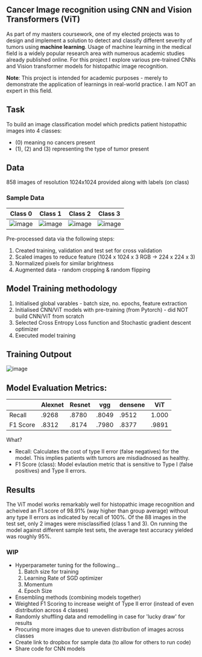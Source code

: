 ## Cancer Image recognition using CNN and Vision Transformers (ViT)

As part of my masters coursework, one of my elected projects was to design and implement a solution to detect and classify different severity of tumors using **machine learning**. Usage of machine learning in the medical field is a widely popular research area with numerous academic studies already published online. For this project I explore various pre-trained CNNs and Vision transformer models for histopathic image recognition. 

**Note**: 
This project is intended for academic purposes - merely to demonstrate the application of learnings in real-world practice. I am NOT an expert in this field.

## **Task**
To build an image classification model which predicts patient histopathic images into 4 classes:
  - (0) meaning no cancers present
  - (1), (2) and (3) representing the type of tumor present
  
## **Data**
858 images of resolution 1024x1024 provided along with labels (on class) 

### Sample Data
|Class 0|Class 1|Class 2|Class 3|
|---|---|---|---|
|![image](https://user-images.githubusercontent.com/90996172/188314619-835dd405-4ad5-43ef-8c87-d825787a588b.png)|![image](https://user-images.githubusercontent.com/90996172/188314626-b45f989f-8315-4dee-8789-bc08a5d271c9.png)|![image](https://user-images.githubusercontent.com/90996172/188314629-7fb59854-f644-47e6-b61b-4ef52cc510a8.png)|![image](https://user-images.githubusercontent.com/90996172/188314645-6d412463-01a8-4776-8c7f-87bf33f71a9e.png)|

Pre-processed data via the following steps:
  1) Created training, validation and test set for cross validation
  2) Scaled images to reduce feature (1024 x 1024 x 3 RGB -> 224 x 224 x 3)
  3) Normalized pixels for similar brightness
  4) Augmented data - random cropping & random flipping

## Model Training methodology
 1) Initialised global varables - batch size, no. epochs, feature extraction
 2) Initialised CNN/ViT models with pre-training (from Pytorch) - did NOT build CNN/ViT from scratch
 3) Selected Cross Entropy Loss function and Stochastic gradient descent optimizer 
 4) Executed model training
 
## Training Outpout
 ![image](https://user-images.githubusercontent.com/90996172/188314330-022499b8-c8b9-47b1-a336-a1191535eb90.png)

## Model Evaluation Metrics:
||Alexnet|Resnet|vgg|densene|ViT|
---|---|---|---|---|---|
Recall|.9268|.8780|.8049|.9512|1.000|
F1 Score|.8312|.8174|.7980|.8377|.9891|

What?
  - Recall: Calculates the cost of type II error (false negatives) for the model. This implies patients with tumors are misdiadnosed as healthy.
  - F1 Score (class): Model evlaution metric that is sensitive to Type I (false positives) and Type II errors.
  
## Results
The ViT model works remarkably well for histopathic image recognition and acheived an F1.score of 98.91% (way higher than group average) without any type II errors as indicated by recall of 100%. Of the 88 images in the test set, only 2 images were misclassified (class 1 and 3). On running the model against different sample test sets, the average test accuracy yielded was roughly 95%. 
 
### WIP
  - Hyperparameter tuning for the following...
    1) Batch size for training
    2) Learning Rate of SGD optimizer
    3) Momentum 
    4) Epoch Size
  - Ensembling methods (combining models together)
  - Weighted F1 Scoring to increase weight of Type II error (instead of even distribution across 4 classes)
  - Randomly shuffling data and remodelling in case for 'lucky draw' for results
  - Procuring more images due to uneven distribution of images across classes
  - Create link to dropbox for sample data (to allow for others to run code)
  - Share code for CNN models
